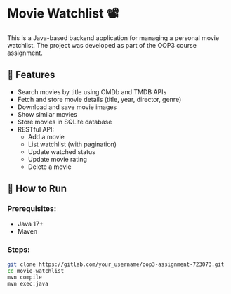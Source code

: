 # Movie Watchlist 📽️

This is a Java-based backend application for managing a personal movie watchlist. The project was developed as part of the OOP3 course assignment.

## 🔧 Features

- Search movies by title using OMDb and TMDB APIs
- Fetch and store movie details (title, year, director, genre)
- Download and save movie images
- Show similar movies
- Store movies in SQLite database
- RESTful API:
  - Add a movie
  - List watchlist (with pagination)
  - Update watched status
  - Update movie rating
  - Delete a movie

## 🚀 How to Run

### Prerequisites:
- Java 17+
- Maven

### Steps:
```bash
git clone https://gitlab.com/your_username/oop3-assignment-723073.git
cd movie-watchlist
mvn compile
mvn exec:java
